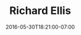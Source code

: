 ---
title: "Richard Ellis"
description: "A website for the the world's foremost painter of marine wildlife."
date: "2016-05-30T18:21:00-07:00"
website: ""
featured: false
gallery: 
- 
  url: "/assets/images/richard-ellis.jpg"
  caption: null
tags: "development,art"
---